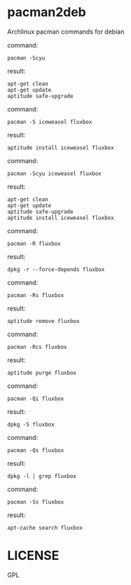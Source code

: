 pacman2deb
==========

Archlinux pacman commands for debian

command:
```
pacman -Scyu
```

result:
```
apt-get clean
apt-get update
aptitude safe-upgrade
```

command:
```
pacman -S iceweasel fluxbox
```

result:
```
aptitude install iceweasel fluxbox
```

command:
```
pacman -Scyu iceweasel fluxbox
```

result:
```
apt-get clean
apt-get update
aptitude safe-upgrade
aptitude install iceweasel fluxbox
```

command:
```
pacman -R fluxbox
```

result:
```
dpkg -r --force-depends fluxbox
```

command:
```
pacman -Rs fluxbox
```

result:
```
aptitude remove fluxbox
```

command:
```
pacman -Rcs fluxbox
```

result:
```
aptitude purge fluxbox
```

command:
```
pacman -Qi fluxbox
```

result:
```
dpkg -S fluxbox
```

command:
```
pacman -Qs fluxbox
```

result:
```
dpkg -l | grep fluxbox
```

command:
```
pacman -Ss fluxbox
```

result:
```
apt-cache search fluxbox
```

LICENSE
=======
GPL

